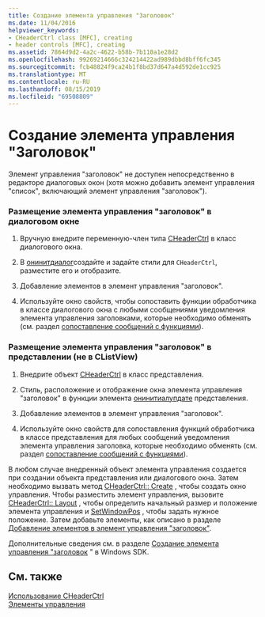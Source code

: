```yaml
---
title: Создание элемента управления "Заголовок"
ms.date: 11/04/2016
helpviewer_keywords:
- CHeaderCtrl class [MFC], creating
- header controls [MFC], creating
ms.assetid: 7864d9d2-4a2c-4622-b58b-7b110a1e28d2
ms.openlocfilehash: 99269214666c324214422ad989dbbd8bff6fc345
ms.sourcegitcommit: fcb48824f9ca24b1f8bd37d647a4d592de1cc925
ms.translationtype: MT
ms.contentlocale: ru-RU
ms.lasthandoff: 08/15/2019
ms.locfileid: "69508809"
---
```

# <a name="creating-the-header-control"></a>Создание элемента управления "Заголовок"

Элемент управления "заголовок" не доступен непосредственно в редакторе диалоговых окон (хотя можно добавить элемент управления "список", включающий элемент управления "заголовок").

### <a name="to-put-a-header-control-in-a-dialog-box"></a>Размещение элемента управления "заголовок" в диалоговом окне

1. Вручную внедрите переменную-член типа [CHeaderCtrl](../mfc/reference/cheaderctrl-class.md) в класс диалогового окна.

1. В [онинитдиалог](../mfc/reference/cdialog-class.md#oninitdialog)создайте и задайте стили для `CHeaderCtrl`, разместите его и отобразите.

1. Добавление элементов в элемент управления "заголовок".

1. Используйте окно свойств, чтобы сопоставить функции обработчика в классе диалогового окна с любыми сообщениями уведомления элемента управления заголовками, которые необходимо обменять (см. раздел [сопоставление сообщений с функциями](../mfc/reference/mapping-messages-to-functions.md)).

### <a name="to-put-a-header-control-in-a-view-not-a-clistview"></a>Размещение элемента управления "заголовок" в представлении (не в CListView)

1. Внедрите объект [CHeaderCtrl](../mfc/reference/cheaderctrl-class.md) в класс представления.

1. Стиль, расположение и отображение окна элемента управления "заголовок" в функции элемента [онинитиалупдате](../mfc/reference/cview-class.md#oninitialupdate) представления.

1. Добавление элементов в элемент управления "заголовок".

1. Используйте окно свойств для сопоставления функций обработчика в классе представления для любых сообщений уведомления элемента управления заголовка, которые необходимо обменять (см. раздел [сопоставление сообщений с функциями](../mfc/reference/mapping-messages-to-functions.md)).

В любом случае внедренный объект элемента управления создается при создании объекта представления или диалогового окна. Затем необходимо вызвать метод [CHeaderCtrl:: Create](../mfc/reference/cheaderctrl-class.md#create) , чтобы создать окно управления. Чтобы разместить элемент управления, вызовите [CHeaderCtrl:: Layout](../mfc/reference/cheaderctrl-class.md#layout) , чтобы определить начальный размер и положение элемента управления и [SetWindowPos](../mfc/reference/cwnd-class.md#setwindowpos) , чтобы задать нужное положение. Затем добавьте элементы, как описано в разделе [Добавление элементов в элемент управления "заголовок"](../mfc/adding-items-to-the-header-control.md).

Дополнительные сведения см. в разделе [Создание элемента управления "заголовок](/windows/win32/Controls/header-controls) " в Windows SDK.

## <a name="see-also"></a>См. также

[Использование CHeaderCtrl](../mfc/using-cheaderctrl.md)<br/>
[Элементы управления](../mfc/controls-mfc.md)
